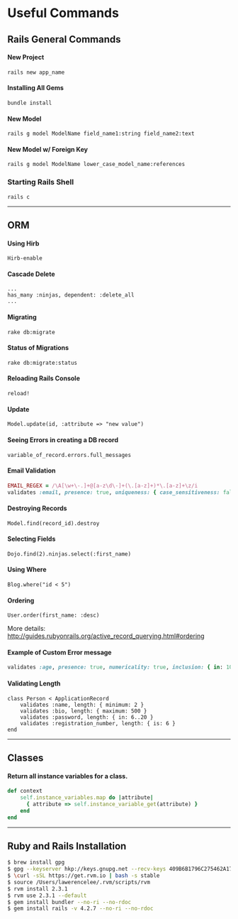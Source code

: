 # Useful Commands

## Rails General Commands

#### New Project
    rails new app_name

#### Installing All Gems
    bundle install

#### New Model
    rails g model ModelName field_name1:string field_name2:text

#### New Model w/ Foreign Key
    rails g model ModelName lower_case_model_name:references

### Starting Rails Shell
    rails c

***
## ORM

#### Using Hirb
    Hirb-enable

#### Cascade Delete
    ...
    has_many :ninjas, dependent: :delete_all
    ...

#### Migrating
    rake db:migrate

#### Status of Migrations
    rake db:migrate:status

#### Reloading Rails Console
    reload!

#### Update
    Model.update(id, :attribute => "new value")

#### Seeing Errors in creating a DB record
    variable_of_record.errors.full_messages

#### Email Validation
```ruby
EMAIL_REGEX = /\A[\w+\-.]+@[a-z\d\-]+(\.[a-z]+)*\.[a-z]+\z/i
validates :email, presence: true, uniqueness: { case_sensitiveness: false }, format: { with: EMAIL_REGEX }
```

#### Destroying Records
    Model.find(record_id).destroy

#### Selecting Fields 
    Dojo.find(2).ninjas.select(:first_name)

#### Using Where
    Blog.where("id < 5")

#### Ordering 
    User.order(first_name: :desc)
More details: http://guides.rubyonrails.org/active_record_querying.html#ordering

#### Example of Custom Error message
```ruby
validates :age, presence: true, numericality: true, inclusion: { in: 10..150, message: "must be between 10-150" }
```

#### Validating Length
    class Person < ApplicationRecord
        validates :name, length: { minimum: 2 }
        validates :bio, length: { maximum: 500 }
        validates :password, length: { in: 6..20 }
        validates :registration_number, length: { is: 6 }
    end
***
## Classes
#### Return all instance variables for a class.
```ruby
def context
    self.instance_variables.map do |attribute|
      { attribute => self.instance_variable_get(attribute) }
    end
end
```
***
## Ruby and Rails Installation
```bash
$ brew install gpg
$ gpg --keyserver hkp://keys.gnupg.net --recv-keys 409B6B1796C275462A1703113804BB82D39DC0E3
$ \curl -sSL https://get.rvm.io | bash -s stable
$ source /Users/lawerencelee/.rvm/scripts/rvm
$ rvm install 2.3.1
$ rvm use 2.3.1 --default
$ gem install bundler --no-ri --no-rdoc
$ gem install rails -v 4.2.7 --no-ri --no-rdoc
```
